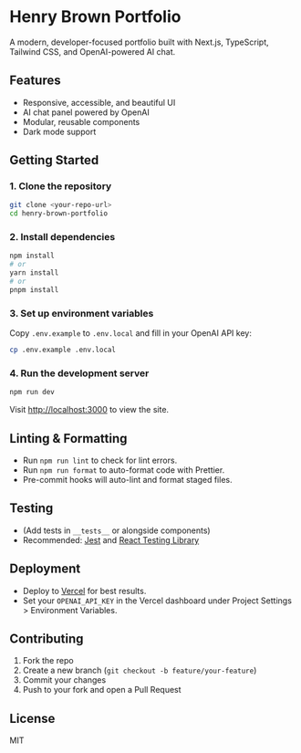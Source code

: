 # Henry Brown Portfolio

A modern, developer-focused portfolio built with Next.js, TypeScript, Tailwind CSS, and OpenAI-powered AI chat.

## Features
- Responsive, accessible, and beautiful UI
- AI chat panel powered by OpenAI
- Modular, reusable components
- Dark mode support

## Getting Started

### 1. Clone the repository
```bash
git clone <your-repo-url>
cd henry-brown-portfolio
```

### 2. Install dependencies
```bash
npm install
# or
yarn install
# or
pnpm install
```

### 3. Set up environment variables
Copy `.env.example` to `.env.local` and fill in your OpenAI API key:
```bash
cp .env.example .env.local
```

### 4. Run the development server
```bash
npm run dev
```
Visit [http://localhost:3000](http://localhost:3000) to view the site.

## Linting & Formatting
- Run `npm run lint` to check for lint errors.
- Run `npm run format` to auto-format code with Prettier.
- Pre-commit hooks will auto-lint and format staged files.

## Testing
- (Add tests in `__tests__` or alongside components)
- Recommended: [Jest](https://jestjs.io/) and [React Testing Library](https://testing-library.com/)

## Deployment
- Deploy to [Vercel](https://vercel.com/) for best results.
- Set your `OPENAI_API_KEY` in the Vercel dashboard under Project Settings > Environment Variables.

## Contributing
1. Fork the repo
2. Create a new branch (`git checkout -b feature/your-feature`)
3. Commit your changes
4. Push to your fork and open a Pull Request

## License
MIT
